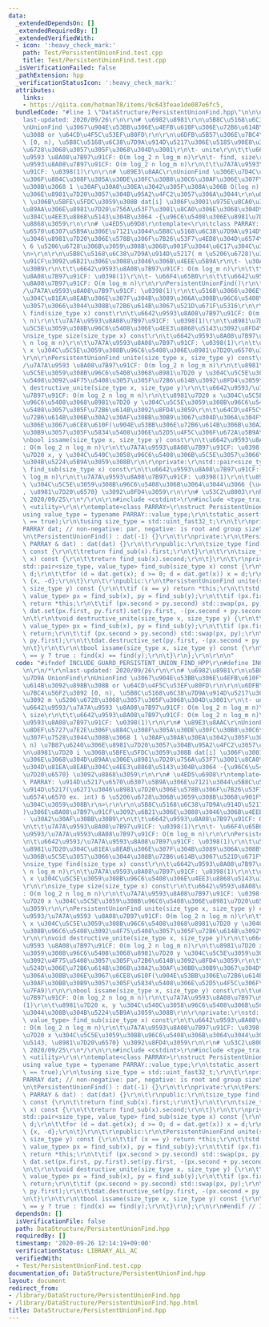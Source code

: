 ```yaml
---
data:
  _extendedDependsOn: []
  _extendedRequiredBy: []
  _extendedVerifiedWith:
  - icon: ':heavy_check_mark:'
    path: Test/PersistentUnionFind.test.cpp
    title: Test/PersistentUnionFind.test.cpp
  _isVerificationFailed: false
  _pathExtension: hpp
  _verificationStatusIcon: ':heavy_check_mark:'
  attributes:
    links:
    - https://qiita.com/hotman78/items/9c643feae1de087e6fc5,
  bundledCode: "#line 1 \"DataStructure/PersistentUnionFind.hpp\"\n\n\n\r\n/*\r\n\
    last-updated: 2020/09/26\r\n\r\n# \u6982\u8981\r\n\u5B8C\u5168\u6C38\u7D9A UnionFind\r\
    \nUnionFind \u3067\u904E\u53BB\u306E\u4EFB\u610F\u306E\u72B6\u614B\u3092\u898B\
    \u308B or \u64CD\u4F5C\u53EF\u80FD\r\n\r\n\u6DFB\u5B57\u306E\u7BC4\u56F2\u3092\
    \ [0, n), \u5B8C\u5168\u6C38\u7D9A\u914D\u5217\u306E\u5185\u90E8\u3092 m \u5206\
    \u6728\u3068\u3057\u305F\u3068\u304D\u3001\r\n\t- unite\r\n\t\t\u6642\u9593/\u7A7A\
    \u9593 \u8A08\u7B97\u91CF: O(m log_2 n log_m n)\r\n\t- find, size\r\n\t\t\u6642\
    \u9593\u8A08\u7B97\u91CF: O(m log_2 n log_m n)\r\n\t\t\u7A7A\u9593\u8A08\u7B97\
    \u91CF: \u0398(1)\r\n\r\n# \u89E3\u8AAC\r\nUnionFind \u306E\u7D4C\u8DEF\u5727\u7E2E\
    \u306F\u884C\u308F\u305A\u30DE\u30FC\u30B8\u30C6\u30AF\u306E\u307F\u7528\u3044\
    \u308B\u3068 1 \u30AF\u30A8\u30EA\u3042\u305F\u308A\u306B O(log n) \u7B87\u6240\
    \u306E\u8981\u7D20\u3057\u304B\u95A2\u4FC2\u3057\u306A\u3044\r\n\u8981\u7D20 i\
    \ \u306B\u5BFE\u5FDC\u3059\u308B dat[i] \u306F\u3001\u975E\u8CA0\u306E\u3068\u304D\
    \u89AA\u306E\u8981\u7D20\u756A\u53F7\u3001\u8CA0\u306E\u3068\u304D\u81EA\u8EAB\
    \u304C\u4EE3\u8868\u5143\u304B\u3064 -{\u96C6\u5408\u306E\u8981\u7D20\u6570} \u3092\
    \u8868\u3059\r\n\r\n# \u4ED5\u69D8\r\ntemplate<\r\n\tclass PARRAY: \u914D\u5217\
    \u6570\u6307\u5B9A\u306E\u7121\u3044\u5B8C\u5168\u6C38\u7D9A\u914D\u5217(\u6271\
    \u3046\u8981\u7D20\u306E\u578B\u306F\u7B26\u53F7\u4ED8\u304D\u6574\u6570 ex. int)\
    \ 6 \u5206\u6728\u306B\u3059\u308B\u3068\u901F\u3044\u6C17\u304C\u3059\u308B\r\
    \n>\r\n\r\n\u5B8C\u5168\u6C38\u7D9A\u914D\u5217( m \u5206\u6728)\u306E\u8A08\u7B97\
    \u91CF\u3092\u6B21\u306E\u3088\u3046\u306B\u4EEE\u5B9A\r\n\t- \u30A2\u30AF\u30BB\
    \u30B9\r\n\t\t\u6642\u9593\u8A08\u7B97\u91CF: O(m log_m n)\r\n\t\t\u7A7A\u9593\
    \u8A08\u7B97\u91CF: \u0398(1)\r\n\t- \u66F4\u65B0\r\n\t\t\u6642\u9593/\u7A7A\u9593\
    \u8A08\u7B97\u91CF: O(m log_m n)\r\n\r\nPersistentUnionFind()\r\n\t\u6642\u9593\
    /\u7A7A\u9593\u8A08\u7B97\u91CF: \u0398(1)\r\n\t\u5168\u3066\u306E\u8981\u7D20\
    \u304C\u81EA\u8EAB\u306E\u307F\u304B\u3089\u306A\u308B\u96C6\u5408\u306B\u5C5E\
    \u3057\u3066\u3044\u308B\u72B6\u614B\u3067\u521D\u671F\u5316\r\n\r\nsize_type\
    \ find(size_type x) const\r\n\t\u6642\u9593\u8A08\u7B97\u91CF: O(m log_2 n log_m\
    \ n)\r\n\t\u7A7A\u9593\u8A08\u7B97\u91CF: \u0398(1)\r\n\t\u8981\u7D20 x \u304C\
    \u5C5E\u3059\u308B\u96C6\u5408\u306E\u4EE3\u8868\u5143\u3092\u8FD4\u3059\r\n\r\
    \nsize_type size(size_type x) const\r\n\t\u6642\u9593\u8A08\u7B97\u91CF: O(m log_2\
    \ n log_m n)\r\n\t\u7A7A\u9593\u8A08\u7B97\u91CF: \u0398(1)\r\n\t\u8981\u7D20\
    \ x \u304C\u5C5E\u3059\u308B\u96C6\u5408\u306E\u8981\u7D20\u6570\u3092\u8FD4\u3059\
    \r\n\r\nPersistentUnionFind unite(size_type x, size_type y) const\r\n\t\u6642\u9593\
    /\u7A7A\u9593 \u8A08\u7B97\u91CF: O(m log_2 n log_m n)\r\n\t\u8981\u7D20 x \u304C\
    \u5C5E\u3059\u308B\u96C6\u5408\u3068\u8981\u7D20 y \u304C\u5C5E\u3059\u308B\u96C6\
    \u5408\u3092\u4F75\u5408\u3057\u305F\u72B6\u614B\u3092\u8FD4\u3059\r\n\r\nvoid\
    \ destructive_unite(size_type x, size_type y)\r\n\t\u6642\u9593/\u7A7A\u9593 \u8A08\
    \u7B97\u91CF: O(m log_2 n log_m n)\r\n\t\u8981\u7D20 x \u304C\u5C5E\u3059\u308B\
    \u96C6\u5408\u3068\u8981\u7D20 y \u304C\u5C5E\u3059\u308B\u96C6\u5408\u3092\u4F75\
    \u5408\u3057\u305F\u72B6\u614B\u3092\u8FD4\u3059\r\n\t\u64CD\u4F5C\u524D\u306E\
    \u72B6\u614B\u306B\u30A2\u30AF\u30BB\u30B9\u3067\u304D\u306A\u304F\u306A\u308B\
    \u306E\u3067\u6CE8\u610F(\u904E\u53BB\u306E\u72B6\u614B\u306B\u30A2\u30AF\u30BB\
    \u30B9\u3057\u305F\u5834\u5408\u306E\u52D5\u4F5C\u306F\u672A\u5B9A\u7FA9)\r\n\r\
    \nbool issame(size_type x, size_type y) const\r\n\t\u6642\u9593\u8A08\u7B97\u91CF\
    : O(m log_2 n log_m n)\r\n\t\u7A7A\u9593\u8A08\u7B97\u91CF: \u0398(1)\r\n\t\u8981\
    \u7D20 x, y \u304C\u540C\u3058\u96C6\u5408\u306B\u5C5E\u3057\u3066\u3044\u308B\
    \u304B\u5224\u5B9A\u3059\u308B\r\n\r\nprivate:\r\nstd::pair<size_type, value_type>\
    \ find_sub(size_type x) const\r\n\t\u6642\u9593\u8A08\u7B97\u91CF: O(m log_2 n\
    \ log_m n)\r\n\t\u7A7A\u9593\u8A08\u7B97\u91CF: \u0398(1)\r\n\t\u8981\u7D20 x\
    \ \u304C\u5C5E\u3059\u308B\u96C6\u5408\u306B\u3064\u3044\u3066 {\u4EE3\u8868\u5143\
    , \u8981\u7D20\u6570} \u3092\u8FD4\u3059\r\n\r\n# \u53C2\u8003\r\nhttps://qiita.com/hotman78/items/9c643feae1de087e6fc5,\
    \ 2020/09/25\r\n*/\r\n\r\n#include <cstdint>\r\n#include <type_traits>\r\n#include\
    \ <utility>\r\n\r\ntemplate<class PARRAY>\r\nstruct PersistentUnionFind {\r\n\t\
    using value_type = typename PARRAY::value_type;\r\n\tstatic_assert(std::is_signed<value_type>::value\
    \ == true);\r\n\tusing size_type = std::uint_fast32_t;\r\n\t\r\nprivate:\r\n\t\
    PARRAY dat; // non-negative: par, negative: is root and group size\r\n\t\r\npublic:\r\
    \n\tPersistentUnionFind() : dat(-1) {}\r\n\t\r\nprivate:\r\n\tPersistentUnionFind(const\
    \ PARRAY & dat) : dat(dat) {}\r\n\t\r\npublic:\r\n\tsize_type find(size_type x)\
    \ const {\r\n\t\treturn find_sub(x).first;\r\n\t}\r\n\t\r\n\tsize_type size(size_type\
    \ x) const {\r\n\t\treturn find_sub(x).second;\r\n\t}\r\n\t\r\nprivate:\r\n\t\
    std::pair<size_type, value_type> find_sub(size_type x) const {\r\n\t\tvalue_type\
    \ d;\r\n\t\tfor (d = dat.get(x); d >= 0; d = dat.get(x)) x = d;\r\n\t\treturn\
    \ {x, -d};\r\n\t}\r\n\t\r\npublic:\r\n\tPersistentUnionFind unite(size_type x,\
    \ size_type y) const {\r\n\t\tif (x == y) return *this;\r\n\t\tstd::pair<size_type,\
    \ value_type> px = find_sub(x), py = find_sub(y);\r\n\t\tif (px.first == py.first)\
    \ return *this;\r\n\t\tif (px.second > py.second) std::swap(px, py);\r\n\t\treturn\
    \ dat.set(px.first, py.first).set(py.first, -(px.second + py.second));\r\n\t}\r\
    \n\t\r\n\tvoid destructive_unite(size_type x, size_type y) {\r\n\t\tstd::pair<size_type,\
    \ value_type> px = find_sub(x), py = find_sub(y);\r\n\t\tif (px.first == py.first)\
    \ return;\r\n\t\tif (px.second > py.second) std::swap(px, py);\r\n\t\tdat.destructive_set(px.first,\
    \ py.first);\r\n\t\tdat.destructive_set(py.first, -(px.second + py.second));\r\
    \n\t}\r\n\t\r\n\tbool issame(size_type x, size_type y) const {\r\n\t\treturn x\
    \ == y ? true : find(x) == find(y);\r\n\t}\r\n};\r\n\r\n\n"
  code: "#ifndef INCLUDE_GUARD_PERSISTENT_UNION_FIND_HPP\r\n#define INCLUDE_GUARD_PERSISTENT_UNION_FIND_HPP\r\
    \n\r\n/*\r\nlast-updated: 2020/09/26\r\n\r\n# \u6982\u8981\r\n\u5B8C\u5168\u6C38\
    \u7D9A UnionFind\r\nUnionFind \u3067\u904E\u53BB\u306E\u4EFB\u610F\u306E\u72B6\
    \u614B\u3092\u898B\u308B or \u64CD\u4F5C\u53EF\u80FD\r\n\r\n\u6DFB\u5B57\u306E\
    \u7BC4\u56F2\u3092 [0, n), \u5B8C\u5168\u6C38\u7D9A\u914D\u5217\u306E\u5185\u90E8\
    \u3092 m \u5206\u6728\u3068\u3057\u305F\u3068\u304D\u3001\r\n\t- unite\r\n\t\t\
    \u6642\u9593/\u7A7A\u9593 \u8A08\u7B97\u91CF: O(m log_2 n log_m n)\r\n\t- find,\
    \ size\r\n\t\t\u6642\u9593\u8A08\u7B97\u91CF: O(m log_2 n log_m n)\r\n\t\t\u7A7A\
    \u9593\u8A08\u7B97\u91CF: \u0398(1)\r\n\r\n# \u89E3\u8AAC\r\nUnionFind \u306E\u7D4C\
    \u8DEF\u5727\u7E2E\u306F\u884C\u308F\u305A\u30DE\u30FC\u30B8\u30C6\u30AF\u306E\
    \u307F\u7528\u3044\u308B\u3068 1 \u30AF\u30A8\u30EA\u3042\u305F\u308A\u306B O(log\
    \ n) \u7B87\u6240\u306E\u8981\u7D20\u3057\u304B\u95A2\u4FC2\u3057\u306A\u3044\r\
    \n\u8981\u7D20 i \u306B\u5BFE\u5FDC\u3059\u308B dat[i] \u306F\u3001\u975E\u8CA0\
    \u306E\u3068\u304D\u89AA\u306E\u8981\u7D20\u756A\u53F7\u3001\u8CA0\u306E\u3068\
    \u304D\u81EA\u8EAB\u304C\u4EE3\u8868\u5143\u304B\u3064 -{\u96C6\u5408\u306E\u8981\
    \u7D20\u6570} \u3092\u8868\u3059\r\n\r\n# \u4ED5\u69D8\r\ntemplate<\r\n\tclass\
    \ PARRAY: \u914D\u5217\u6570\u6307\u5B9A\u306E\u7121\u3044\u5B8C\u5168\u6C38\u7D9A\
    \u914D\u5217(\u6271\u3046\u8981\u7D20\u306E\u578B\u306F\u7B26\u53F7\u4ED8\u304D\
    \u6574\u6570 ex. int) 6 \u5206\u6728\u306B\u3059\u308B\u3068\u901F\u3044\u6C17\
    \u304C\u3059\u308B\r\n>\r\n\r\n\u5B8C\u5168\u6C38\u7D9A\u914D\u5217( m \u5206\u6728\
    )\u306E\u8A08\u7B97\u91CF\u3092\u6B21\u306E\u3088\u3046\u306B\u4EEE\u5B9A\r\n\t\
    - \u30A2\u30AF\u30BB\u30B9\r\n\t\t\u6642\u9593\u8A08\u7B97\u91CF: O(m log_m n)\r\
    \n\t\t\u7A7A\u9593\u8A08\u7B97\u91CF: \u0398(1)\r\n\t- \u66F4\u65B0\r\n\t\t\u6642\
    \u9593/\u7A7A\u9593\u8A08\u7B97\u91CF: O(m log_m n)\r\n\r\nPersistentUnionFind()\r\
    \n\t\u6642\u9593/\u7A7A\u9593\u8A08\u7B97\u91CF: \u0398(1)\r\n\t\u5168\u3066\u306E\
    \u8981\u7D20\u304C\u81EA\u8EAB\u306E\u307F\u304B\u3089\u306A\u308B\u96C6\u5408\
    \u306B\u5C5E\u3057\u3066\u3044\u308B\u72B6\u614B\u3067\u521D\u671F\u5316\r\n\r\
    \nsize_type find(size_type x) const\r\n\t\u6642\u9593\u8A08\u7B97\u91CF: O(m log_2\
    \ n log_m n)\r\n\t\u7A7A\u9593\u8A08\u7B97\u91CF: \u0398(1)\r\n\t\u8981\u7D20\
    \ x \u304C\u5C5E\u3059\u308B\u96C6\u5408\u306E\u4EE3\u8868\u5143\u3092\u8FD4\u3059\
    \r\n\r\nsize_type size(size_type x) const\r\n\t\u6642\u9593\u8A08\u7B97\u91CF\
    : O(m log_2 n log_m n)\r\n\t\u7A7A\u9593\u8A08\u7B97\u91CF: \u0398(1)\r\n\t\u8981\
    \u7D20 x \u304C\u5C5E\u3059\u308B\u96C6\u5408\u306E\u8981\u7D20\u6570\u3092\u8FD4\
    \u3059\r\n\r\nPersistentUnionFind unite(size_type x, size_type y) const\r\n\t\u6642\
    \u9593/\u7A7A\u9593 \u8A08\u7B97\u91CF: O(m log_2 n log_m n)\r\n\t\u8981\u7D20\
    \ x \u304C\u5C5E\u3059\u308B\u96C6\u5408\u3068\u8981\u7D20 y \u304C\u5C5E\u3059\
    \u308B\u96C6\u5408\u3092\u4F75\u5408\u3057\u305F\u72B6\u614B\u3092\u8FD4\u3059\
    \r\n\r\nvoid destructive_unite(size_type x, size_type y)\r\n\t\u6642\u9593/\u7A7A\
    \u9593 \u8A08\u7B97\u91CF: O(m log_2 n log_m n)\r\n\t\u8981\u7D20 x \u304C\u5C5E\
    \u3059\u308B\u96C6\u5408\u3068\u8981\u7D20 y \u304C\u5C5E\u3059\u308B\u96C6\u5408\
    \u3092\u4F75\u5408\u3057\u305F\u72B6\u614B\u3092\u8FD4\u3059\r\n\t\u64CD\u4F5C\
    \u524D\u306E\u72B6\u614B\u306B\u30A2\u30AF\u30BB\u30B9\u3067\u304D\u306A\u304F\
    \u306A\u308B\u306E\u3067\u6CE8\u610F(\u904E\u53BB\u306E\u72B6\u614B\u306B\u30A2\
    \u30AF\u30BB\u30B9\u3057\u305F\u5834\u5408\u306E\u52D5\u4F5C\u306F\u672A\u5B9A\
    \u7FA9)\r\n\r\nbool issame(size_type x, size_type y) const\r\n\t\u6642\u9593\u8A08\
    \u7B97\u91CF: O(m log_2 n log_m n)\r\n\t\u7A7A\u9593\u8A08\u7B97\u91CF: \u0398\
    (1)\r\n\t\u8981\u7D20 x, y \u304C\u540C\u3058\u96C6\u5408\u306B\u5C5E\u3057\u3066\
    \u3044\u308B\u304B\u5224\u5B9A\u3059\u308B\r\n\r\nprivate:\r\nstd::pair<size_type,\
    \ value_type> find_sub(size_type x) const\r\n\t\u6642\u9593\u8A08\u7B97\u91CF\
    : O(m log_2 n log_m n)\r\n\t\u7A7A\u9593\u8A08\u7B97\u91CF: \u0398(1)\r\n\t\u8981\
    \u7D20 x \u304C\u5C5E\u3059\u308B\u96C6\u5408\u306B\u3064\u3044\u3066 {\u4EE3\u8868\
    \u5143, \u8981\u7D20\u6570} \u3092\u8FD4\u3059\r\n\r\n# \u53C2\u8003\r\nhttps://qiita.com/hotman78/items/9c643feae1de087e6fc5,\
    \ 2020/09/25\r\n*/\r\n\r\n#include <cstdint>\r\n#include <type_traits>\r\n#include\
    \ <utility>\r\n\r\ntemplate<class PARRAY>\r\nstruct PersistentUnionFind {\r\n\t\
    using value_type = typename PARRAY::value_type;\r\n\tstatic_assert(std::is_signed<value_type>::value\
    \ == true);\r\n\tusing size_type = std::uint_fast32_t;\r\n\t\r\nprivate:\r\n\t\
    PARRAY dat; // non-negative: par, negative: is root and group size\r\n\t\r\npublic:\r\
    \n\tPersistentUnionFind() : dat(-1) {}\r\n\t\r\nprivate:\r\n\tPersistentUnionFind(const\
    \ PARRAY & dat) : dat(dat) {}\r\n\t\r\npublic:\r\n\tsize_type find(size_type x)\
    \ const {\r\n\t\treturn find_sub(x).first;\r\n\t}\r\n\t\r\n\tsize_type size(size_type\
    \ x) const {\r\n\t\treturn find_sub(x).second;\r\n\t}\r\n\t\r\nprivate:\r\n\t\
    std::pair<size_type, value_type> find_sub(size_type x) const {\r\n\t\tvalue_type\
    \ d;\r\n\t\tfor (d = dat.get(x); d >= 0; d = dat.get(x)) x = d;\r\n\t\treturn\
    \ {x, -d};\r\n\t}\r\n\t\r\npublic:\r\n\tPersistentUnionFind unite(size_type x,\
    \ size_type y) const {\r\n\t\tif (x == y) return *this;\r\n\t\tstd::pair<size_type,\
    \ value_type> px = find_sub(x), py = find_sub(y);\r\n\t\tif (px.first == py.first)\
    \ return *this;\r\n\t\tif (px.second > py.second) std::swap(px, py);\r\n\t\treturn\
    \ dat.set(px.first, py.first).set(py.first, -(px.second + py.second));\r\n\t}\r\
    \n\t\r\n\tvoid destructive_unite(size_type x, size_type y) {\r\n\t\tstd::pair<size_type,\
    \ value_type> px = find_sub(x), py = find_sub(y);\r\n\t\tif (px.first == py.first)\
    \ return;\r\n\t\tif (px.second > py.second) std::swap(px, py);\r\n\t\tdat.destructive_set(px.first,\
    \ py.first);\r\n\t\tdat.destructive_set(py.first, -(px.second + py.second));\r\
    \n\t}\r\n\t\r\n\tbool issame(size_type x, size_type y) const {\r\n\t\treturn x\
    \ == y ? true : find(x) == find(y);\r\n\t}\r\n};\r\n\r\n#endif // INCLUDE_GUARD_PERSISTENT_UNION_FIND_HPP"
  dependsOn: []
  isVerificationFile: false
  path: DataStructure/PersistentUnionFind.hpp
  requiredBy: []
  timestamp: '2020-09-26 12:14:19+09:00'
  verificationStatus: LIBRARY_ALL_AC
  verifiedWith:
  - Test/PersistentUnionFind.test.cpp
documentation_of: DataStructure/PersistentUnionFind.hpp
layout: document
redirect_from:
- /library/DataStructure/PersistentUnionFind.hpp
- /library/DataStructure/PersistentUnionFind.hpp.html
title: DataStructure/PersistentUnionFind.hpp
---
```

